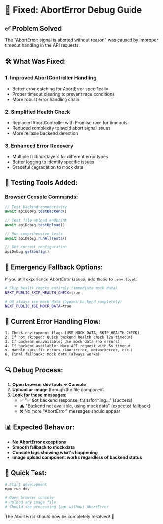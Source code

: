 # 🔧 Fixed: AbortError Debug Guide

## ✅ Problem Solved

The "AbortError: signal is aborted without reason" was caused by improper timeout handling in the API requests.

## 🛠️ What Was Fixed:

### 1. **Improved AbortController Handling**
- Better error catching for AbortError specifically
- Proper timeout clearing to prevent race conditions
- More robust error handling chain

### 2. **Simplified Health Check**
- Replaced AbortController with Promise.race for timeouts
- Reduced complexity to avoid abort signal issues
- More reliable backend detection

### 3. **Enhanced Error Recovery**
- Multiple fallback layers for different error types
- Better logging to identify specific issues
- Graceful degradation to mock data

## 🧪 Testing Tools Added:

### Browser Console Commands:
```javascript
// Test backend connectivity
await apiDebug.testBackend()

// Test file upload endpoint
await apiDebug.testUpload()

// Run comprehensive tests
await apiDebug.runAllTests()

// Get current configuration
apiDebug.getConfig()
```

## 🔧 Emergency Fallback Options:

If you still experience AbortError issues, add these to `.env.local`:

```bash
# Skip health checks entirely (immediate mock data)
NEXT_PUBLIC_SKIP_HEALTH_CHECK=true

# OR always use mock data (bypass backend completely)
NEXT_PUBLIC_USE_MOCK_DATA=true
```

## 🎯 Current Error Handling Flow:

```
1. Check environment flags (USE_MOCK_DATA, SKIP_HEALTH_CHECK)
2. If not skipped: Quick backend health check (2s timeout)
3. If backend unavailable: Use mock data (no errors)
4. If backend available: Make API request with 5s timeout
5. Handle specific errors (AbortError, NetworkError, etc.)
6. Final fallback: Mock data (always works)
```

## 🔍 Debug Process:

1. **Open browser dev tools → Console**
2. **Upload an image** through the file component
3. **Look for these messages**:
   - ✅ "✅ Got backend response, transforming..." (success)
   - ⚠️ "Backend not available, using mock data" (expected fallback)
   - ❌ No more "AbortError" messages should appear

## 📊 Expected Behavior:

- **No AbortError exceptions**
- **Smooth fallback to mock data**
- **Console logs showing what's happening**
- **Image upload component works regardless of backend status**

## 🚀 Quick Test:

```bash
# Start development
npm run dev

# Open browser console
# Upload any image file
# Should see processing logs without AbortError
```

The AbortError should now be completely resolved! 🎉
